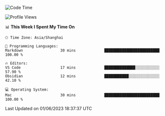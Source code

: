 <!--START_SECTION:waka-->
![Code Time](http://img.shields.io/badge/Code%20Time-105%20hrs%2026%20mins-blue)

![Profile Views](http://img.shields.io/badge/Profile%20Views-11-blue)

📊 **This Week I Spent My Time On** 

```text
🕑︎ Time Zone: Asia/Shanghai

💬 Programming Languages: 
Markdown                 30 mins             █████████████████████████   100.00 % 

🔥 Editors: 
VS Code                  17 mins             ██████████████░░░░░░░░░░░   57.90 % 
Obsidian                 12 mins             ███████████░░░░░░░░░░░░░░   42.10 % 

💻 Operating System: 
Mac                      30 mins             █████████████████████████   100.00 % 
```


 Last Updated on 01/06/2023 18:37:37 UTC
<!--END_SECTION:waka-->